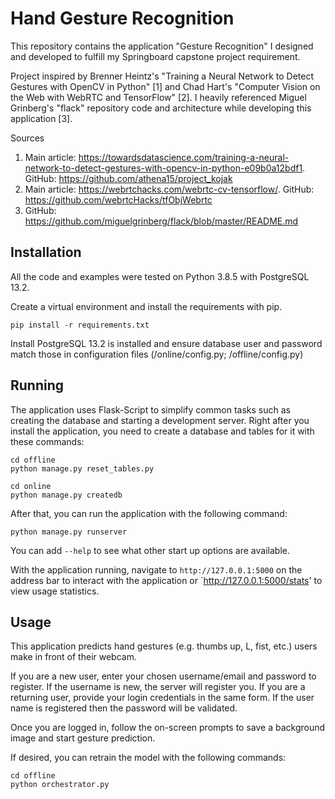 # Hand Gesture Recognition

This repository contains the application "Gesture Recognition" I designed and developed to fulfill my Springboard capstone project requirement. 

Project inspired by Brenner Heintz's "Training a Neural Network to Detect Gestures with OpenCV in Python" [1] and Chad Hart's "Computer Vision on the Web with WebRTC and TensorFlow" [2].
I heavily referenced Miguel Grinberg's "flack" repository code and architecture while developing this application [3].

Sources
1. Main article: https://towardsdatascience.com/training-a-neural-network-to-detect-gestures-with-opencv-in-python-e09b0a12bdf1. GitHub: https://github.com/athena15/project_kojak
2. Main article: https://webrtchacks.com/webrtc-cv-tensorflow/. GitHub: https://github.com/webrtcHacks/tfObjWebrtc
3. GitHub: https://github.com/miguelgrinberg/flack/blob/master/README.md

## Installation

All the code and examples were tested on Python 3.8.5 with PostgreSQL 13.2. 

Create a virtual environment and install the requirements with pip.

    pip install -r requirements.txt

Install PostgreSQL 13.2 is installed and ensure database user and password match those in configuration files (/online/config.py; /offline/config.py)

## Running

The application uses Flask-Script to simplify common tasks such as creating the
database and starting a development server. Right after you install the 
application, you need to create a database and tables for it with these commands:

    cd offline
    python manage.py reset_tables.py
    
    cd online
    python manage.py createdb

After that, you can run the application with the following command:

    python manage.py runserver

You can add `--help` to see what other start up options are available.

With the application running, navigate to `http://127.0.0.1:5000` on the address bar to interact with the application or `http://127.0.0.1:5000/stats' to view usage statistics. 

##  Usage

This application predicts hand gestures (e.g. thumbs up, L, fist, etc.) users make in front of their webcam. 

If you are a new user, enter your chosen username/email and password to register. If the username is new, the server will register you. If you are a returning user, provide your login credentials in the same form. If the user name is registered then the password will be validated.

Once you are logged in, follow the on-screen prompts to save a background image and start gesture prediction. 

If desired, you can retrain the model with the following commands: 

    cd offline
    python orchestrator.py